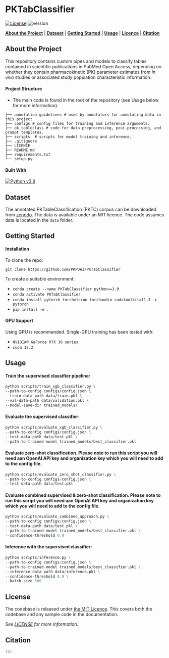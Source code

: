 
# PKTabClassifier 

[![License](https://img.shields.io/badge/License-MIT-blue.svg)](https://github.com/fgh95/PKDocClassifier/blob/master/LICENSE) ![version](https://img.shields.io/badge/version-0.1.0-blue) 


[**About the Project**](#about-the-project) | [**Dataset**](#dataset) | [**Getting Started**](#getting-started-) | [**Usage**](#usage) | [**Licence**](#lincence) | [**Citation**](#citation)

## About the Project

This repository contains custom pipes and models to classify tables contained in scientific publications in PubMed Open Access, depending on whether they contain pharmacokinetic (PK) parameter estimates from _in vivo_ studies or associated study population characteristic information.


#### Project Structure

- The main code is found in the root of the repository (see Usage below for more information).

```
├── annotation guidelines # used by annotators for annotating data in this project
├── configs # config files for training and inference arguments. 
├── pk_tableclass # code for data preprocessing, post-processing, and prompt templates.
├── scripts  # scripts for model training and inference.
├── .gitignore
├── LICENCE
├── README.md
├── requirements.txt
└── setup.py
```

#### Built With

[![Python v3.9](https://img.shields.io/badge/python-v3.9-blue.svg)](https://www.python.org/downloads/release/python-390/)



## Dataset

The annotated PKTableClassification (PKTC) corpus can be downloaded from [zenodo](https://zenodo.org/records/13884895). The data is available under an MIT licence. The code assumes data is located in the `data` folder. 

## Getting Started 

#### Installation

To clone the repo:

`git clone https://github.com/PKPDAI/PKTabClassifier`
    
To create a suitable environment:
- ```conda create --name PKTabClassifier python==3.9```
- `conda activate PKTabClassifier`
- `conda install pytorch torchvision torchaudio cudatoolkit=11.3 -c pytorch`
- `pip install -e .`

#### GPU Support

Using GPU is recommended. Single-GPU training has been tested with:
- `NVIDIA® GeForce RTX 30 series`
- `cuda 12.2`

## Usage

#### Train the supervised classifier pipeline:

````bash
python scripts/train_xgb_classifier.py \
--path-to-config configs/config.json \
--train-data-path data/train.pkl \
--val-data-path data/validation.pkl \
--model-save-dir trained_models/
````

#### Evaluate the supervised classifier: 

```python
python scripts/evaluate_xgb_classifier.py \
--path-to-config configs/config.json \
--test-data-path data/test.pkl \
--path-to-trained-model trained_models/best_classifier.pkl

```

#### Evaluate zero-shot classification. Please note to run this script you will need aan OpenAI API key and organization key which you will need to add to the config file.
```python
python scripts/evaluate_zero_shot_classifier.py \
--path-to-config configs/config.json \
--test-data-path data/test.pkl

```

#### Evaluate combined supervised & zero-shot classification. Please note to run this script you will need aan OpenAI API key and organization key which you will need to add to the config file.
```python
python scripts/evaluate_combined_approach.py \
--path-to-config configs/config.json \
--test-data-path data/test.pkl \
--path-to-trained-model trained_models/best_classifier.pkl \
--confidence-threshold 0.9
```

#### Inference with the supervised classifier: 

```python
python scripts/inference.py \
--path-to-config configs/config.json \
--path-to-trained-model trained_models/best_classifier.pkl \
--inference-data-path data/inference.pkl \
--confidence-threshold 0.9 \
--batch-size 500

```

## License

The codebase is released under [the MIT Licence][mit].
This covers both the codebase and any sample code in the documentation.

_See [LICENSE](./LICENSE) for more information._

[mit]: LICENCE

## Citation

```bibtex
tbc 
```


